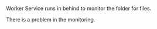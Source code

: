 Worker Service runs in behind to monitor the folder for files.

There is a problem in the monitoring.
